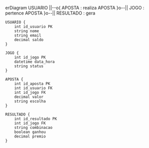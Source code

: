 erDiagram
    USUARIO ||--o{ APOSTA : realiza
    APOSTA }o--|| JOGO : pertence
    APOSTA }o--|| RESULTADO : gera

    USUARIO {
        int id_usuario PK
        string nome
        string email
        decimal saldo
    }

    JOGO {
        int id_jogo PK
        datetime data_hora
        string status
    }

    APOSTA {
        int id_aposta PK
        int id_usuario FK
        int id_jogo FK
        decimal valor
        string escolha
    }

    RESULTADO {
        int id_resultado PK
        int id_jogo FK
        string combinacao
        boolean ganhou
        decimal premio
    }
